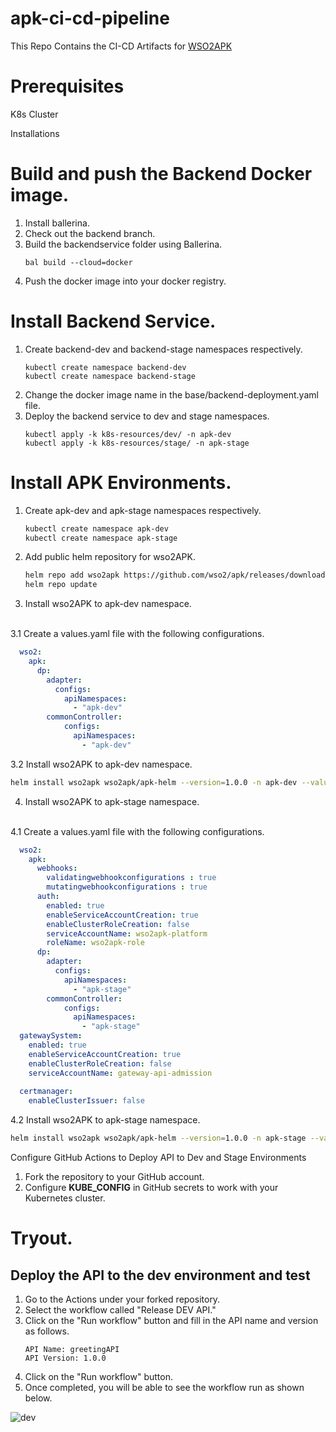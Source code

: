 # apk-ci-cd-pipeline
This Repo Contains the CI-CD Artifacts for [WSO2APK](https://apk.docs.wso2.com/en/latest/)

# Prerequisites
K8s Cluster

Installations
# Build and push the Backend Docker image.
1. Install ballerina.
2. Check out the backend branch.
3. Build the backendservice folder using Ballerina.
    ```
    bal build --cloud=docker
    ```
4. Push the docker image into your docker registry.

# Install Backend Service.
1. Create backend-dev and backend-stage namespaces respectively.
    ```
    kubectl create namespace backend-dev
    kubectl create namespace backend-stage
    ```
2. Change the docker image name in the base/backend-deployment.yaml file.
3. Deploy the backend service to dev and stage namespaces.
    ```
    kubectl apply -k k8s-resources/dev/ -n apk-dev
    kubectl apply -k k8s-resources/stage/ -n apk-stage
    ```
# Install APK Environments.
1. Create apk-dev and apk-stage namespaces respectively.
    ```sh
    kubectl create namespace apk-dev
    kubectl create namespace apk-stage
    ```
2. Add public helm repository for wso2APK.
    ```sh
    helm repo add wso2apk https://github.com/wso2/apk/releases/download/1.0.0
    helm repo update
    ```
3. Install wso2APK to apk-dev namespace.
<br>
3.1 Create a values.yaml file with the following configurations.
<br>
   
```yaml
  wso2:
    apk:
      dp:
        adapter:
          configs:
            apiNamespaces:
              - "apk-dev"
        commonController:
            configs:
              apiNamespaces:
                - "apk-dev"
```
3.2 Install wso2APK to apk-dev namespace.
```sh
helm install wso2apk wso2apk/apk-helm --version=1.0.0 -n apk-dev --values values.yaml
```
4. Install wso2APK to apk-stage namespace.
<br>
4.1 Create a values.yaml file with the following configurations.
<br>

``` yaml
  wso2:
    apk:
      webhooks:
        validatingwebhookconfigurations : true
        mutatingwebhookconfigurations : true
      auth:
        enabled: true
        enableServiceAccountCreation: true
        enableClusterRoleCreation: false
        serviceAccountName: wso2apk-platform
        roleName: wso2apk-role
      dp:
        adapter:
          configs:
            apiNamespaces:
              - "apk-stage"
        commonController:
            configs:
              apiNamespaces:
                - "apk-stage"
  gatewaySystem:
    enabled: true
    enableServiceAccountCreation: true
    enableClusterRoleCreation: false
    serviceAccountName: gateway-api-admission
  
  certmanager:
    enableClusterIssuer: false
```
4.2 Install wso2APK to apk-stage namespace.
```sh
helm install wso2apk wso2apk/apk-helm --version=1.0.0 -n apk-stage --values values.yaml
```
Configure GitHub Actions to Deploy API to Dev and Stage Environments
1. Fork the repository to your GitHub account.
2. Configure **KUBE_CONFIG** in GitHub secrets to work with your Kubernetes cluster.

# Tryout.
## Deploy the API to the dev environment and test
1. Go to the Actions under your forked repository.
2. Select the workflow called "Release DEV API."
3. Click on the "Run workflow" button and fill in the API name and version as follows.
    ```
    API Name: greetingAPI
    API Version: 1.0.0
    ```
4. Click on the "Run workflow" button.
5. Once completed, you will be able to see the workflow run as shown below.
   
![dev](https://github.com/tharindu1st/apk-ci-cd-pipeline/assets/6345931/5e9b5e9e-ddc9-453b-9359-dce3eb6361b3)
   
